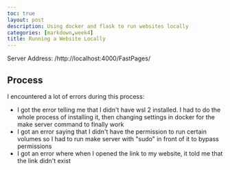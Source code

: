 ```yaml
---
toc: true
layout: post
description: Using docker and flask to run websites locally
categories: [markdown,week4]
title: Running a Website Locally
---
```


Server Address: /http://localhost:4000/FastPages/

## Process
I encountered a lot of errors during this process:
<ul>
    <li>I got the error telling me that I didn't have wsl 2 installed. I had to do the whole process of installing it, then changing settings in docker for the make server command to finally work</li>
    <li>I got an error saying that I didn't have the permission to run certain volumes so I had to run make server with "sudo" in front of it to bypass permissions</li>
    <li>I got an error where when I opened the link to my website, it told me that the link didn't exist</li>
</ul>